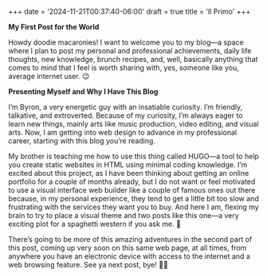 +++
date = '2024-11-21T00:37:40-06:00'
draft = true
title = 'Il Primo'
+++


**My First Post for the World**

Howdy doodie macaronies\! I want to welcome you to my blog—a space where I plan to post my personal and professional achievements, daily life thoughts, new knowledge, brunch recipes, and, well, basically anything that comes to mind that I feel is worth sharing with, yes, someone like you, average internet user. 😉

**Presenting Myself and Why I Have This Blog**

I’m Byron, a very energetic guy with an insatiable curiosity. I’m friendly, talkative, and extroverted. Because of my curiosity, I’m always eager to learn new things, mainly arts like music production, video editing, and visual arts. Now, I am getting into web design to advance in my professional career, starting with this blog you’re reading.

My brother is teaching me how to use this thing called HUGO—a tool to help you create static websites in HTML using minimal coding knowledge. I’m excited about this project, as I have been thinking about getting an online portfolio for a couple of months already, but I do not want or feel motivated to use a visual interface web builder like a couple of famous ones out there because, in my personal experience, they tend to get a little bit too slow and frustrating with the services they want you to buy. And here I am, flexing my brain to try to place a visual theme and two posts like this one—a very exciting plot for a spaghetti western if you ask me. 🤣

There’s going to be more of this amazing adventures in the second part of this post, coming up very soon on this same web page, at all times, from anywhere you have an electronic device with access to the internet and a web browsing feature. See ya next post, bye! 👋🏼

